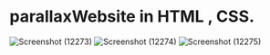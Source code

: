 ﻿# parallaxWebsite in HTML , CSS.

![Screenshot (12273)](https://user-images.githubusercontent.com/121737517/229993361-53e480c8-789a-4560-9ab6-f20775374cc1.png)
![Screenshot (12274)](https://user-images.githubusercontent.com/121737517/229993400-d428a5c5-0d7b-48b3-ac51-2f6d0c3a2afa.png)
![Screenshot (12275)](https://user-images.githubusercontent.com/121737517/229993459-e8f78d48-b997-498a-bb05-520d978068f7.png)

